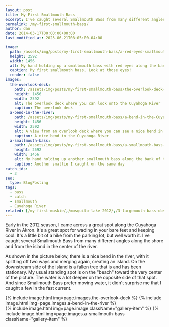 ```yaml
---
layout: post
title: My First Smallmouth Bass
excerpt: I've caught several Smallmouth Bass from many different angles along the shore and from the island in the center of the Cuyahoga River.
permalink: /my-first-smallmouth-bass/
author: dan
date: 2014-03-17T00:00:00+00:00
last_modified_at: 2023-06-21T08:05:00-04:00

image:
  path: /assets/img/posts/my-first-smallmouth-bass/a-red-eyed-smallmouth-bass-1456x2592.webp
  height: 2592
  width: 1456
  alt: My hand holding up a smallmouth bass with red eyes along the bank of the Cuyahoga River
  caption: My first smallmouth bass. Look at those eyes!
  render: false
images:
  the-overlook-deck:
    path: /assets/img/posts/my-first-smallmouth-bass/the-overlook-deck-2592x1456.webp
    height: 1456
    width: 2592
    alt: The overlook deck where you can look onto the Cuyahoga River
    caption: The overlook deck
  a-bend-in-the-river:
    path: /assets/img/posts/my-first-smallmouth-bass/a-bend-in-the-Cuyahoga-River-2592x1456.webp
    height: 1456
    width: 2592
    alt: A view from an overlook deck where you can see a nice bend in the Cuyahoga River
    caption: A nice bend in the Cuyahoga River
  a-smallmouth-bass:
    path: /assets/img/posts/my-first-smallmouth-bass/a-smallmouth-bass-1456x2592.webp
    height: 2592
    width: 1456
    alt: My hand holding up another smallmouth bass along the bank of the Cuyahoga River
    caption: Another smallie I caught on the same day
catch_ids:
  - 3
seo:
  type: BlogPosting
tags:
  - bass
  - catch
  - smallmouth
  - Cuyahoga River
related: [/my-first-muskie/,/mosquito-lake-2012/,/3-largemouth-bass-observations/,]
---
```

Early in the 2012 season, I came across a great spot along the Cuyahoga River in Akron. It's a great spot for wading in your bare feet and keeping cool. It's a little bit of a hike from the parking lot, but well worth it. I've caught several Smallmouth Bass from many different angles along the shore and from the island in the center of the river.

As shown in the picture below, there is a nice bend in the river, with it splitting off two ways and merging again, creating an island. On the downstream side of the island is a fallen tree that is and has been stationary. My usual standing spot is on the "beach" toward the very center of the picture. The water is a lot deeper on the opposite side of that spot. And since Smallmouth Bass prefer moving water, it didn't surprise me that I caught a few in the fast current.

<div class="gallery" style="display: flex; flex-direction: column;">
    {% include image.html img=page.images.the-overlook-deck %}
    {% include image.html img=page.images.a-bend-in-the-river %}
  <div style="display: flex; flex-direction: row;">
    {% include image.html img=page.image className="gallery-item" %}
    {% include image.html img=page.images.a-smallmouth-bass className="gallery-item" %}
  </div>
</div>
